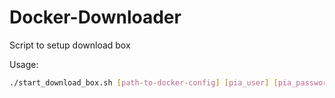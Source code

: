 # Docker-Downloader
Script to setup download box

Usage:
```bash
./start_download_box.sh [path-to-docker-config] [pia_user] [pia_password]
```
